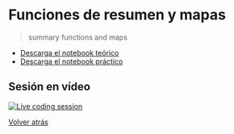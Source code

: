 # Funciones de resumen y mapas

> summary functions and maps

- [Descarga el notebook teórico][tutorial]
- [Descarga el notebook práctico][exercise]

## Sesión en vídeo

[![Live coding session][youtube-image]][youtube-video]

[Volver atrás](../.)

<!-- LINKS -->

[tutorial]:summary-functions-and-maps.ipynb
[exercise]:exercise-summary-functions-and-maps.ipynb
[youtube-image]:http://img.youtube.com/vi/fD_vtJTupAc/0.jpg
[youtube-video]:https://youtu.be/fD_vtJTupAc?list=PLZh1qmaTeQ-qfgSKS6bEqX_HGIAXDWAbX&t=2800
